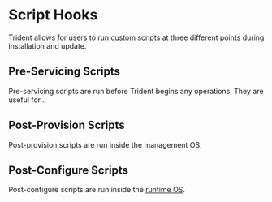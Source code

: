 
# Script Hooks

<!--
DELETE ME AFTER COMPLETING THE DOCUMENT!
---
Task: https://dev.azure.com/mariner-org/polar/_workitems/edit/13119
Title: Script Hooks
Type: Explanation
Objective:

Explanation of script hooks, when they run and why each is useful.
-->

Trident allows for users to run [custom
scripts](../Reference/Host-Configuration/API-Reference/Scripts.md) at three
different points during installation and update.

## Pre-Servicing Scripts

Pre-servicing scripts are run before Trident begins any operations. They are
useful for...

## Post-Provision Scripts

Post-provision scripts are run inside the management OS.

## Post-Configure Scripts

Post-configure scripts are run inside the [runtime
OS](../Reference/Glossary.md#runtime-os). 
